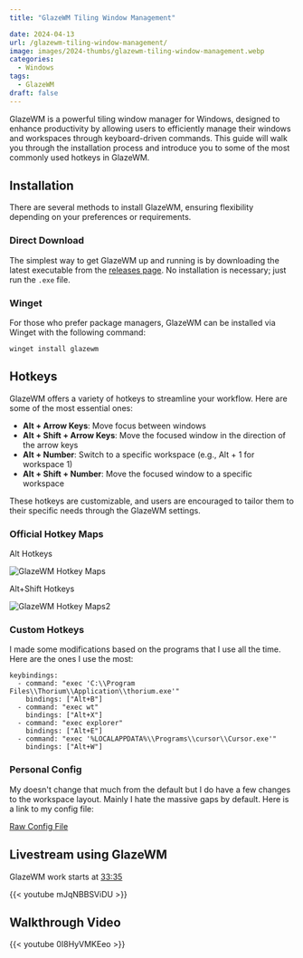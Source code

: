 ```yaml
---
title: "GlazeWM Tiling Window Management"

date: 2024-04-13
url: /glazewm-tiling-window-management/
image: images/2024-thumbs/glazewm-tiling-window-management.webp
categories:
  - Windows
tags:
  - GlazeWM
draft: false
---
```

GlazeWM is a powerful tiling window manager for Windows, designed to enhance productivity by allowing users to efficiently manage their windows and workspaces through keyboard-driven commands. This guide will walk you through the installation process and introduce you to some of the most commonly used hotkeys in GlazeWM.<!--more-->

## Installation

There are several methods to install GlazeWM, ensuring flexibility depending on your preferences or requirements.

### Direct Download

The simplest way to get GlazeWM up and running is by downloading the latest executable from the [releases page](https://github.com/glzr-io/glazewm/releases). No installation is necessary; just run the `.exe` file.

### Winget

For those who prefer package managers, GlazeWM can be installed via Winget with the following command:

```
winget install glazewm
```

## Hotkeys

GlazeWM offers a variety of hotkeys to streamline your workflow. Here are some of the most essential ones:

- **Alt + Arrow Keys**: Move focus between windows
- **Alt + Shift + Arrow Keys**: Move the focused window in the direction of the arrow keys
- **Alt + Number**: Switch to a specific workspace (e.g., Alt + 1 for workspace 1)
- **Alt + Shift + Number**: Move the focused window to a specific workspace

These hotkeys are customizable, and users are encouraged to tailor them to their specific needs through the GlazeWM settings.

### Official Hotkey Maps

Alt Hotkeys

![GlazeWM Hotkey Maps](https://user-images.githubusercontent.com/34844898/194635035-152ed4a6-e5a1-4878-8863-f62391e7d703.webp)

Alt+Shift Hotkeys

![GlazeWM Hotkey Maps2](https://user-images.githubusercontent.com/34844898/194635089-d5ed152b-1527-43e8-a69c-4e154b97a207.webp)

### Custom Hotkeys

I made some modifications based on the programs that I use all the time. Here are the ones I use the most:

```
keybindings:
  - command: "exec 'C:\\Program Files\\Thorium\\Application\\thorium.exe'"
    bindings: ["Alt+B"]
  - command: "exec wt"
    bindings: ["Alt+X"]
  - command: "exec explorer"
    bindings: ["Alt+E"]
  - command: "exec '%LOCALAPPDATA%\\Programs\\cursor\\Cursor.exe'"
    bindings: ["Alt+W"]
```

### Personal Config

My doesn't change that much from the default but I do have a few changes to the workspace layout. Mainly I hate the massive gaps by default. Here is a link to my config file:

[Raw Config File](https://raw.githubusercontent.com/ChrisTitusTech/glazewm/main/config.yaml)

## Livestream using GlazeWM

GlazeWM work starts at [33:35](https://youtu.be/mJqNBBSViDU?si=3hZKYYp3kOJ3ZILG&t=2015)

{{< youtube mJqNBBSViDU >}}

## Walkthrough Video

{{< youtube 0I8HyVMKEeo >}}

